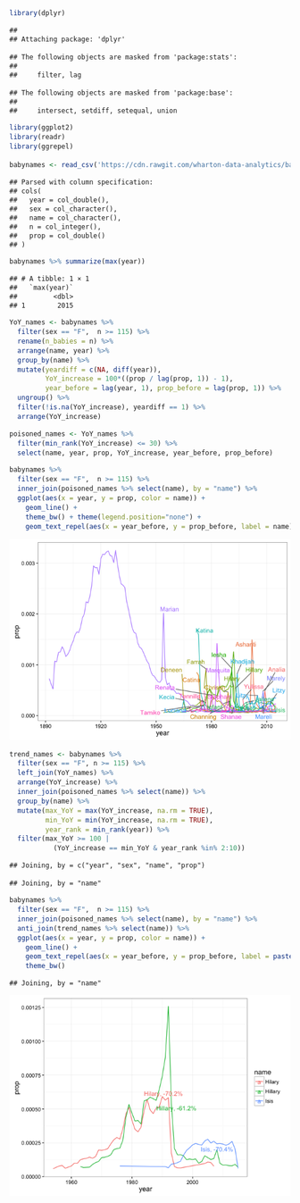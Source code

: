 ``` r
library(dplyr)
```

    ## 
    ## Attaching package: 'dplyr'

    ## The following objects are masked from 'package:stats':
    ## 
    ##     filter, lag

    ## The following objects are masked from 'package:base':
    ## 
    ##     intersect, setdiff, setequal, union

``` r
library(ggplot2)
library(readr)
library(ggrepel)

babynames <- read_csv('https://cdn.rawgit.com/wharton-data-analytics/babynames/3192856738dee4a91bfc7d320355daa5ae428c17/data-raw/csv/babynames.csv')
```

    ## Parsed with column specification:
    ## cols(
    ##   year = col_double(),
    ##   sex = col_character(),
    ##   name = col_character(),
    ##   n = col_integer(),
    ##   prop = col_double()
    ## )

``` r
babynames %>% summarize(max(year))
```

    ## # A tibble: 1 × 1
    ##   `max(year)`
    ##         <dbl>
    ## 1        2015

``` r
YoY_names <- babynames %>% 
  filter(sex == "F",  n >= 115) %>% 
  rename(n_babies = n) %>% 
  arrange(name, year) %>% 
  group_by(name) %>% 
  mutate(yeardiff = c(NA, diff(year)),
         YoY_increase = 100*((prop / lag(prop, 1)) - 1),
         year_before = lag(year, 1), prop_before = lag(prop, 1)) %>% 
  ungroup() %>% 
  filter(!is.na(YoY_increase), yeardiff == 1) %>% 
  arrange(YoY_increase)
```

``` r
poisoned_names <- YoY_names %>% 
  filter(min_rank(YoY_increase) <= 30) %>% 
  select(name, year, prop, YoY_increase, year_before, prop_before)
```

``` r
babynames %>% 
  filter(sex == "F",  n >= 115) %>% 
  inner_join(poisoned_names %>% select(name), by = "name") %>% 
  ggplot(aes(x = year, y = prop, color = name)) +
    geom_line() +
    theme_bw() + theme(legend.position="none") +
    geom_text_repel(aes(x = year_before, y = prop_before, label = name), data = poisoned_names) 
```

![](hillary_2015_files/figure-markdown_github/unnamed-chunk-4-1.png)

``` r
trend_names <- babynames %>% 
  filter(sex == "F", n >= 115) %>% 
  left_join(YoY_names) %>% 
  arrange(YoY_increase) %>% 
  inner_join(poisoned_names %>% select(name)) %>% 
  group_by(name) %>% 
  mutate(max_YoY = max(YoY_increase, na.rm = TRUE),
         min_YoY = min(YoY_increase, na.rm = TRUE),
         year_rank = min_rank(year)) %>% 
  filter(max_YoY >= 100 | 
           (YoY_increase == min_YoY & year_rank %in% 2:10))  
```

    ## Joining, by = c("year", "sex", "name", "prop")

    ## Joining, by = "name"

``` r
babynames %>% 
  filter(sex == "F",  n >= 115) %>% 
  inner_join(poisoned_names %>% select(name), by = "name") %>% 
  anti_join(trend_names %>% select(name)) %>% 
  ggplot(aes(x = year, y = prop, color = name)) +
    geom_line() +
    geom_text_repel(aes(x = year_before, y = prop_before, label = paste0(name, ", ", round(YoY_increase, 1), "%")), data = poisoned_names %>% filter(name %in% c("Hilary", "Hillary", "Isis"))) +
    theme_bw()
```

    ## Joining, by = "name"

![](hillary_2015_files/figure-markdown_github/unnamed-chunk-6-1.png)
